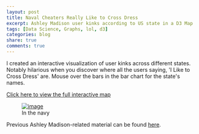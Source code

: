 ```yaml
---
layout: post
title: Naval Cheaters Really Like to Cross Dress
excerpt: Ashley Madison user kinks according to US state in a D3 Map
tags: [Data Science, Graphs, lol, d3]
categories: blog
share: true
comments: true
---
```


I created an interactive visualization of user kinks across different states. Notably hilarious when you discover where all the users saying, 'I Like to Cross Dress' are. Mouse over the bars in the bar chart for the state's names.

[Click here to view the full interactive map](http://bl.ocks.org/potatochip/raw/756ef5fcc9febfb4fd66/)

<figure>
	<a href="http://bl.ocks.org/potatochip/raw/756ef5fcc9febfb4fd66/"><img src="{{ site.baseurl }}/images/2015-8-24-Dear-Ashley/kinks.png" alt="image"></a>
	<figcaption>In the navy</figcaption>
</figure>

Previous Ashley Madison-related material can be found [here](http://gifsandgraphs.com/articles/Dear-Ashley-Madison/).
